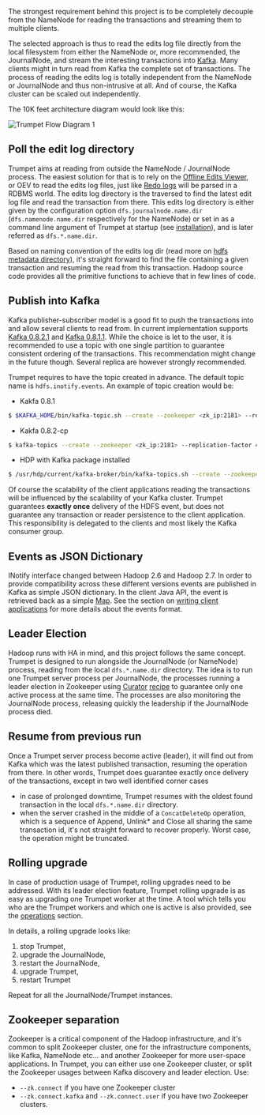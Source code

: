 
The strongest requirement behind this project is to be completely decouple from the NameNode for reading the transactions 
and streaming them to multiple clients.

The selected approach is thus to read the edits log file directly from the local filesystem from either the NameNode or, 
more recommended, the JournalNode, and stream the interesting transactions into [Kafka](http://kafka.apache.org). 
Many clients might in turn read from Kafka the complete set of transactions. The process of reading the edits log 
is totally independent from the NameNode or JournalNode and thus non-intrusive at all. 
And of course, the Kafka cluster can be scaled out independently.

The 10K feet architecture diagram would look like this:

![Trumpet Flow Diagram 1](trumpet-flow.png "Trumpet Flow Diagram 1.0")


## Poll the edit log directory

Trumpet aims at reading from outside the NameNode / JournalNode process. The easiest solution for that is to rely 
on the [Offline Edits Viewer](https://hadoop.apache.org/docs/current/hadoop-project-dist/hadoop-hdfs/HdfsEditsViewer.html), 
or OEV to read the edits log files, just like [Redo logs](http://en.wikipedia.org/wiki/Redo_log) will be parsed in a 
RDBMS world. The edits log directory is the traversed to find the latest edit log file and read the transaction from there. 
This edits log directory is either given by the configuration option `dfs.journalnode.name.dir` (`dfs.namenode.name.dir` respectively 
for the NameNode) or set in as a command line argument of Trumpet at startup (see [installation](installation)), and is later 
referred as `dfs.*.name.dir`.

Based on naming convention of the edits log dir (read more on [hdfs metadata directory](http://hortonworks.com/blog/hdfs-metadata-directories-explained/)), 
it's straight forward to find the file containing a given transaction and resuming the read from this transaction. 
Hadoop source code provides all the primitive functions to achieve that in few lines of code.


## Publish into Kafka

Kafka publisher-subscriber model is a good fit to push the transactions into and allow several clients to read from. 
In current implementation supports [Kafka 0.8.2.1](https://archive.apache.org/dist/kafka/0.8.2.1/RELEASE_NOTES.html) 
and [Kafka 0.8.1.1](https://archive.apache.org/dist/kafka/0.8.1.1/RELEASE_NOTES.html). 
While the choice is let to the user, it is recommended to use a topic with one single partition to guarantee 
consistent ordering of the transactions. This recommendation might change in the future though. Several replica are 
however strongly recommended.

Trumpet requires to have the topic created in advance. The default topic name is `hdfs.inotify.events`.
An example of topic creation would be:

* Kakfa 0.8.1
```bash
$ $KAFKA_HOME/bin/kafka-topic.sh --create --zookeeper <zk_ip:2181> --replication-factor 4 --partitions 1 --topic hdfs.inotify.events
```

* Kakfa 0.8.2-cp
```bash
$ kafka-topics --create --zookeeper <zk_ip:2181> --replication-factor 4 --partitions 1 --topic hdfs.inotify.events
```

* HDP with Kafka package installed
```bash
$ /usr/hdp/current/kafka-broker/bin/kafka-topics.sh --create --zookeeper <zk_ip:2181> --replication-factor 4 --partitions 1 --topic hdfs.inotify.events
```

Of course the scalability of the client applications reading the transactions will be influenced by 
the scalability of your Kafka cluster. Trumpet guarantees **exactly once** delivery of the HDFS event, 
but does not guarantee any transaction or reader persistence to the client application. 
This responsibility is delegated to the clients and most likely the Kafka consumer group.


## Events as JSON Dictionary

INotify interface changed between Hadoop 2.6 and Hadoop 2.7. In order to provide compatibility across these different versions 
events are published in Kafka as simple JSON dictionary. 
In the client Java API, the event is retrieved back as a simple [Map](http://docs.oracle.com/javase/7/docs/api/java/util/Map.html).
See the section on [writing client applications](applications) for more details about the events format.


## Leader Election

Hadoop runs with HA in mind, and this project follows the same concept. Trumpet is designed to run alongside the JournalNode 
(or NameNode) process, reading from the local `dfs.*.name.dir` directory. The idea is to run one Trumpet server process per 
JournalNode, the processes running a leader election in Zookeeper using [Curator](http://curator.apache.org/) 
[recipe](http://curator.apache.org/curator-recipes/leader-election.html) to guarantee only one active process 
at the same time. The processes are also monitoring the JournalNode process, releasing quickly the leadership 
if the JournalNode process died.


## Resume from previous run

Once a Trumpet server process become active (leader), it will find out from Kafka which was the latest published transaction, 
resuming the operation from there. In other words, Trumpet does guarantee exactly once delivery of the transactions, except
in two well identified corner cases
 
 - in case of prolonged downtime, Trumpet resumes with the oldest found transaction in 
the local `dfs.*.name.dir` directory.
 - when the server crashed in the middle of a `ConcatDeleteOp` operation, which is a sequence of Append, Unlink* and Close
 all sharing the same transaction id, it's not straight forward to recover properly. Worst case, the operation might
 be truncated.


## Rolling upgrade

In case of production usage of Trumpet, rolling upgrades need to be addressed. With its leader election 
feature, Trumpet rolling upgrade is as easy as upgrading one Trumpet worker at the time. 
A tool which tells you who are the Trumpet workers and which one is active is also provided, 
see the [operations](operations) section.

In details, a rolling upgrade looks like: 
1. stop Trumpet, 
2. upgrade the JournalNode, 
3. restart the JournalNode, 
4. upgrade Trumpet, 
5. restart Trumpet

Repeat for all the JournalNode/Trumpet instances.


## Zookeeper separation

Zookeeper is a critical component of the Hadoop infrastructure, and it's common to split Zookeeper cluster, 
one for the infrastructure components, like Kafka, NameNode etc... and another Zookeeper for more 
user-space applications.
In Trumpet, you can either use one Zookeeper cluster, or split the Zookeeper usages between 
Kafka discovery and leader election. Use:

* `--zk.connect` if you have one Zookeeper cluster
* `--zk.connect.kafka` and `--zk.connect.user` if you have two Zookeeper clusters.
